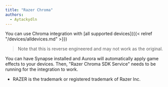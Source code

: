 ```yaml
---
title: "Razer Chroma"
authors:
  - Aytackydln
---
```


You can use Chroma integration with [all supported devices]({{< relref "/devices/alldevices.md" >}})

> Note that this is reverse engineered and may not work as the original.

You can have Synapse installed and Aurora will automatically apply game effects to your devices.
Then, "Razer Chroma SDK Service" needs to be running for the integration to work.

- RAZER is the trademark or registered trademark of Razer Inc.
